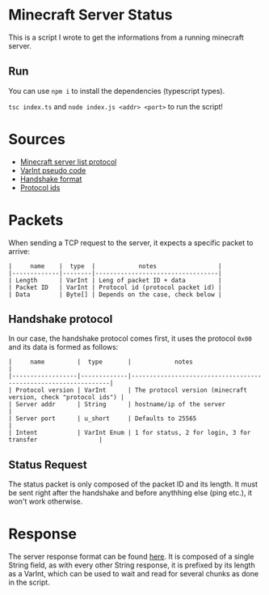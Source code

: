 # Minecraft Server Status

This is a script I wrote to get the informations from a running minecraft server.

## Run

You can use `npm i` to install the dependencies (typescript types).

`tsc index.ts` and `node index.js <addr> <port>` to run the script!

# Sources

- [Minecraft server list protocol]("https://minecraft.wiki/w/Java_Edition_protocol/Server_List_Ping")
- [VarInt pseudo code]("https://minecraft.wiki/w/Java_Edition_protocol/Packets#VarInt_and_VarLong")
- [Handshake format]("https://minecraft.wiki/w/Java_Edition_protocol/Packets#Handshake")
- [Protocol ids]("https://minecraft.fandom.com/wiki/Protocol_version")

# Packets

When sending a TCP request to the server, it expects a specific packet to arrive:

```
|     name    |  type  |            notes                 |
|-------------|--------|----------------------------------|
| Length      | VarInt | Leng of packet ID + data         |
| Packet ID   | VarInt | Protocol id (protocol packet id) |
| Data        | Byte[] | Depends on the case, check below |
```

## Handshake protocol

In our case, the handshake protocol comes first, it uses the protocol `0x00` and its data is formed as follows:

```
|     name         |  type       |            notes                                               |
|------------------|-------------|----------------------------------------------------------------|
| Protocol version | VarInt      | The protocol version (minecraft version, check "protocol ids") |
| Server addr      | String      | hostname/ip of the server                                      |
| Server port      | u_short     | Defaults to 25565                                              |
| Intent           | VarInt Enum | 1 for status, 2 for login, 3 for transfer                 |
```

## Status Request

The status packet is only composed of the packet ID and its length. It must be sent right after the handshake and before anythhing else (ping etc.), it won't work otherwise.

# Response

The server response format can be found [here]("https://minecraft.wiki/w/Java_Edition_protocol/Server_List_Ping#Status_Response").
It is composed of a single String field, as with every other String response, it is prefixed by its length as a VarInt, which can be used to
wait and read for several chunks as done in the script.
